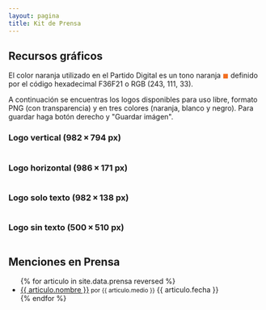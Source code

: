 ```yaml
---
layout: pagina
title: Kit de Prensa
---
```

<section>
    <h2>Recursos gráficos</h2>
    <p>El color naranja utilizado en el Partido Digital es un tono naranja <span style="color: #f36f21;">&#9724;</span> definido por el código hexadecimal F36F21 o RGB (243, 111, 33).</p>
    <p>A continuación se encuentras los logos disponibles para uso libre, formato PNG (con transparencia) y en tres colores (naranja, blanco y negro). Para guardar haga botón derecho y "Guardar imágen".</p>
    <h3>Logo vertical (982 × 794 px)</h3>
    <div class="row mb-3">
        <div class="col-md-4">
            <div class="card">
                <div class="card-block">
                    <img src="https://recursos.partidodigital.org.uy/assets/img/logo_vertical_naranja.png" alt="" class="img-fluid">
                </div>
            </div>
        </div>
        <div class="col-md-4">
            <div class="card">
                <div class="card-block">
                    <img src="https://recursos.partidodigital.org.uy/assets/img/logo_vertical_negro.png" alt="" class="img-fluid">
                </div>
            </div>
        </div>
        <div class="col-md-4">
            <div class="card card-inverse">
                <div class="card-block">
                    <img src="https://recursos.partidodigital.org.uy/assets/img/logo_vertical_blanco.png" alt="" class="img-fluid">
                </div>
            </div>
        </div>
    </div>
    <h3>Logo horizontal (986 × 171 px)</h3>
    <div class="row mb-3">
        <div class="col-md-4">
            <div class="card">
                <div class="card-block">
                    <img src="https://recursos.partidodigital.org.uy/assets/img/logo_horizontal_naranja.png" alt="" class="img-fluid">
                </div>
            </div>
        </div>
        <div class="col-md-4">
            <div class="card">
                <div class="card-block">
                    <img src="https://recursos.partidodigital.org.uy/assets/img/logo_horizontal_negro.png" alt="" class="img-fluid">
                </div>
            </div>
        </div>
        <div class="col-md-4">
            <div class="card card-inverse">
                <div class="card-block">
                    <img src="https://recursos.partidodigital.org.uy/assets/img/logo_horizontal_blanco.png" alt="" class="img-fluid">
                </div>
            </div>
        </div>
    </div>
    <h3>Logo solo texto (982 × 138 px)</h3>
    <div class="row mb-3">
        <div class="col-md-4">
            <div class="card">
                <div class="card-block">
                    <img src="https://recursos.partidodigital.org.uy/assets/img/logo_texto_naranja.png" alt="" class="img-fluid">
                </div>
            </div>
        </div>
        <div class="col-md-4">
            <div class="card">
                <div class="card-block">
                    <img src="https://recursos.partidodigital.org.uy/assets/img/logo_texto_negro.png" alt="" class="img-fluid">
                </div>
            </div>
        </div>
        <div class="col-md-4">
            <div class="card card-inverse">
                <div class="card-block">
                    <img src="https://recursos.partidodigital.org.uy/assets/img/logo_texto_blanco.png" alt="" class="img-fluid">
                </div>
            </div>
        </div>
    </div>
    <h3>Logo sin texto (500 × 510 px)</h3>
    <div class="row mb-3">
        <div class="col-md-2">
            <div class="card">
                <div class="card-block">
                    <img src="https://recursos.partidodigital.org.uy/assets/img/logo_at_naranja.png" alt="" class="img-fluid">
                </div>
            </div>
        </div>
        <div class="col-md-2">
            <div class="card">
                <div class="card-block">
                    <img src="https://recursos.partidodigital.org.uy/assets/img/logo_at_negro.png" alt="" class="img-fluid">
                </div>
            </div>
        </div>
        <div class="col-md-2">
            <div class="card card-inverse">
                <div class="card-block">
                    <img src="https://recursos.partidodigital.org.uy/assets/img/logo_at_blanco.png" alt="" class="img-fluid">
                </div>
            </div>
        </div>
    </div>
</section>
<section>
    <h2 class="mb-2" id="menciones-en-prensa">Menciones en Prensa</h2>
    <ul class="list-group">
    {% for articulo in site.data.prensa reversed %}
        <li class="list-group-item justify-content-between">
            <a target="_blank" href="{{ articulo.link }}">{{ articulo.nombre }}</a><small> por {{ articulo.medio }}</small>
            <span class="badge badge-default badge-pill">{{ articulo.fecha }}</span>
        </li>
    {% endfor %}     
    </ul>
</section>
